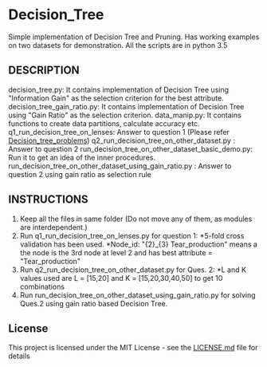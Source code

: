 # Decision_Tree

Simple implementation of Decision Tree and Pruning. Has working examples on two datasets for demonstration.
All the scripts are in python 3.5

## DESCRIPTION

decision_tree.py: It contains implementation of Decision Tree using "Information Gain" as the selection criterion for the best attribute.
decision_tree_gain_ratio.py: It contains implementation of Decision Tree using "Gain Ratio" as the selection criterion.
data_manip.py: It contains functions to create data partitions, calculate accuracy etc.
q1_run_decision_tree_on_lenses: Answer to question 1 (Please refer [Decision_tree_problems](Decision_tree_problems.pdf))
q2_run_decision_tree_on_other_dataset.py : Answer to question 2 
run_decision_tree_on_other_dataset_basic_demo.py: Run it to get an idea of the inner procedures.
run_decision_tree_on_other_dataset_using_gain_ratio.py : Answer to question 2 using gain ratio as selection rule


## INSTRUCTIONS
1. Keep all the files in same folder (Do not move any of them, as modules are interdependent.)
2. Run q1_run_decision_tree_on_lenses.py for question 1:
   *5-fold cross validation has been used.
   *Node_id: "{2}_{3} Tear_production" means a the node is the 3rd node at level 2 and has best attribute = "Tear_production"
3. Run q2_run_decision_tree_on_other_dataset.py for Ques. 2:
  *L and K values used are L = [15,20] and K = [15,20,30,40,50] to get 10 combinations
4. Run run_decision_tree_on_other_dataset_using_gain_ratio.py for solving Ques.2 using gain ratio based Decision Tree.

## License

This project is licensed under the MIT License - see the [LICENSE.md](LICENSE.md) file for details
